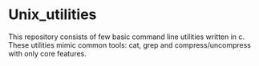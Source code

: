 # Unix_utilities
This repository consists of few basic command line utilities written in c. These utilities mimic common tools: cat, grep and compress/uncompress with only core features.
